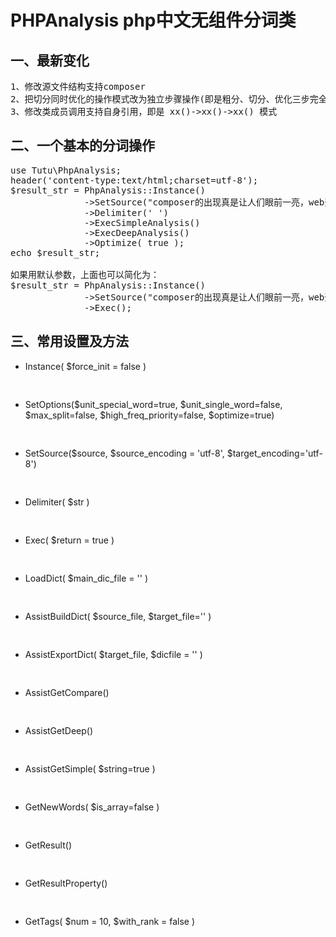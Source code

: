 PHPAnalysis php中文无组件分词类
===========================
一、最新变化
--------------------------
<pre>
1、修改源文件结构支持composer
2、把切分同时优化的操作模式改为独立步骤操作(即是粗分、切分、优化三步完全独立)
3、修改类成员调用支持自身引用，即是 xx()->xx()->xx() 模式
</pre>
二、一个基本的分词操作
------------------------
<pre>
use Tutu\PhpAnalysis;
header('content-type:text/html;charset=utf-8');
$result_str = PhpAnalysis::Instance()
              ->SetSource("composer的出现真是让人们眼前一亮，web开发从此变成了一件很『好玩』的事情。")
              ->Delimiter(' ')
              ->ExecSimpleAnalysis()
              ->ExecDeepAnalysis()
              ->Optimize( true );
echo $result_str;

如果用默认参数，上面也可以简化为：
$result_str = PhpAnalysis::Instance()
              ->SetSource("composer的出现真是让人们眼前一亮，web开发从此变成了一件很『好玩』的事情。")
              ->Exec();
</pre>
三、常用设置及方法
------------------------
* Instance( $force_init = false )
<pre>

</pre>
* SetOptions($unit_special_word=true, $unit_single_word=false, $max_split=false, $high_freq_priority=false, $optimize=true)
<pre>

</pre>
* SetSource($source, $source_encoding = 'utf-8', $target_encoding='utf-8')
<pre>

</pre>
* Delimiter( $str )
<pre>

</pre>
* Exec( $return = true )
<pre>

</pre>
* LoadDict( $main_dic_file = '' )
<pre>

</pre>
* AssistBuildDict( $source_file, $target_file='' )
<pre>

</pre>
* AssistExportDict( $target_file, $dicfile = '' )
<pre>

</pre>
* AssistGetCompare()
<pre>

</pre>
* AssistGetDeep()
<pre>

</pre>
* AssistGetSimple( $string=true )
<pre>

</pre>
* GetNewWords( $is_array=false )
<pre>

</pre>
* GetResult()
<pre>

</pre>
* GetResultProperty()
<pre>

</pre>
* GetTags( $num = 10, $with_rank = false )
<pre>

</pre>
```